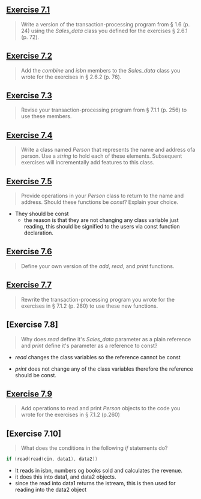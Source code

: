 ## [Exercise 7.1](ex7_1/main.cpp)

> Write a version of the transaction-processing program from § 1.6 (p. 24) using the *Sales_data* class you defined for the exercises § 2.6.1 (p. 72).


## [Exercise 7.2](ex7_2/main.cpp)

>Add the *combine* and *isbn* members to the *Sales_data* class you wrote for the exercises in § 2.6.2 (p. 76).

## [Exercise 7.3](ex7_3/main.cpp)

> Revise your transaction-processing program from § 7.1.1 (p. 256) to use these members.


## [Exercise 7.4](ex7_4/main.cpp)

> Write a class named *Person* that represents the name and address ofa person. Use a *string* to hold each of these elements. Subsequent exercises will incrementally add features to this class.


## [Exercise 7.5](ex7_5/main.cpp)

> Provide operations in your *Person* class to return to the name and address. Should these functions be *const*? Explain your choice.


- They should be const
	- the reason is that they are not changing any class variable just reading, this should be signified to the users via const function declaration.




## [Exercise 7.6](ex7_6/main.cpp)

> Define your own version of the *add*, *read*, and *print* functions.
> 


## [Exercise 7.7](ex7_7/main.cpp)

> Rewrite the transaction-processing program you wrote for the exercises in § 7.1.2 (p. 260) to use these new functions.


## [Exercise 7.8]

> Why does *read* define it's *Sales_data* parameter as a plain reference and *print* define it's parameter as a reference to const?

- *read* changes the class variables so the reference cannot be const

- *print* does not change any of the class variables therefore the reference should be const.


## [Exercise 7.9](ex7_9/main.cpp)

> Add operations to read and print *Person* objects to the code you wrote for the exercises in § 7.1.2 (p.260)



## [Exercise 7.10]

> What does the conditions in the following *if* statements do?

```cpp
if (read(read(cin, data1), data2))
```

- It reads in isbn, numbers og books sold and calculates the revenue.
- it does this into data1, and data2 objects.
- since the read into data1 returns the istream, this is then used for reading into the data2 object


